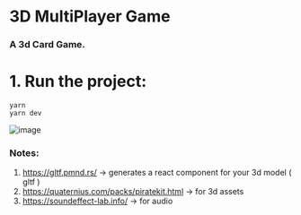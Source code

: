 # 3D MultiPlayer Game

### A 3d Card Game.

# 1. Run the project:

```
yarn
yarn dev
```


![image](https://user-images.githubusercontent.com/6551176/221732091-23ee52cb-4150-42fa-b998-43628d7a6b0d.png)


### Notes:
1. https://gltf.pmnd.rs/                       -> generates a react component for your 3d model ( gltf )
2. https://quaternius.com/packs/piratekit.html -> for 3d assets
3. https://soundeffect-lab.info/               -> for audio
